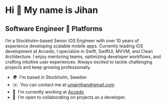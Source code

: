 Hi 👋 My name is Jihan 
================================  

Software Engineer  Platforms
---------------------  

I’m a Stockholm-based Senior iOS Engineer with over 10 years of experience developing scalable mobile apps. Currently leading iOS development at Accedo, I specialize in Swift, SwiftUI, MVVM, and Clean Architecture. I enjoy mentoring teams, optimizing developer workflows, and crafting intuitive user experiences. Always excited to tackle challenging projects and keep growing professionally. 

* 🌍  I'm based in Stockholm, Sweden 
* ✉️  You can contact me at [umairjihan@gmail.com](mailto:umairjihan@gmail.com) 
* 🚀  I'm currently working at [Accedo](http://accedo.tv) 
* 🤝  I'm open to collaborating on projects as a developer.

<!--
<a href="https://www.twitter.com/umairjihan" target="_blank" rel="noreferrer"><img src="https://img.shields.io/twitter/follow/umairjihan?logo=twitter&style=for-the-badge&color=0891b2&labelColor=1c1917" /></a><a href="https://www.github.com/umairjihan" target="_blank" rel="noreferrer"><img src="https://img.shields.io/github/followers/umairjihan?logo=github&style=for-the-badge&color=0891b2&labelColor=1c1917" /></a>

### Skills

<p align="left"> <a href="https://developer.apple.com/swift/" target="_blank" rel="noreferrer"><img src="https://raw.githubusercontent.com/danielcranney/readme-generator/main/public/icons/skills/swift-colored.svg" width="36" height="36" alt="Swift" /></a> <a href="https://www.sketch.com/" target="_blank" rel="noreferrer"><img src="https://raw.githubusercontent.com/danielcranney/readme-generator/main/public/icons/skills/sketch-colored.svg" width="36" height="36" alt="Sketch" /></a> </p> 

### Socials  

<p align="left"> <a href="https://www.facebook.com/umairjihan" target="_blank" rel="noreferrer"><img src="https://raw.githubusercontent.com/danielcranney/readme-generator/main/public/icons/socials/facebook.svg" width="32" height="32" /></a> <a href="https://www.github.com/umairjihan" target="_blank" rel="noreferrer"><img src="https://raw.githubusercontent.com/danielcranney/readme-generator/main/public/icons/socials/github-dark.svg" width="32" height="32" /></a> <a href="http://www.instagram.com/umairjihan" target="_blank" rel="noreferrer"><img src="https://raw.githubusercontent.com/danielcranney/readme-generator/main/public/icons/socials/instagram.svg" width="32" height="32" /></a> <a href="https://www.linkedin.com/in/umairjihan" target="_blank" rel="noreferrer"><img src="https://raw.githubusercontent.com/danielcranney/readme-generator/main/public/icons/socials/linkedin.svg" width="32" height="32" /></a> <a href="https://www.twitter.com/umairjihan" target="_blank" rel="noreferrer"><img src="https://raw.githubusercontent.com/danielcranney/readme-generator/main/public/icons/socials/twitter.svg" width="32" height="32" /></a></p>

### Badges

<b>My GitHub Stats</b>

<a href="http://www.github.com/umairjihan"><img src="https://github-readme-stats.vercel.app/api?username=umairjihan&show_icons=true&hide=&count_private=true&title_color=0891b2&text_color=ffffff&icon_color=0891b2&bg_color=1c1917&hide_border=true&show_icons=true" alt="umairjihan's GitHub stats" /></a>

<a href="https://github.com/umairjihan" align="left"><img src="https://github-readme-stats.vercel.app/api/top-langs/?username=umairjihan&langs_count=10&title_color=0891b2&text_color=ffffff&icon_color=0891b2&bg_color=1c1917&hide_border=true&locale=en&custom_title=Top%20%Languages" alt="Top Languages" /></a> 

### Support Me

<a href="https://www.buymeacoffee.com/umairjihan"><img src="https://cdn.buymeacoffee.com/buttons/v2/default-yellow.png" width="200" /></a>
-->
